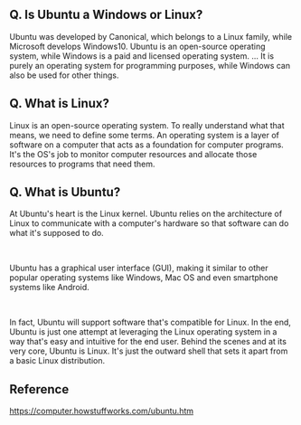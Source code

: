 ## Q. Is Ubuntu a Windows or Linux?
Ubuntu was developed by Canonical, which belongs to a Linux family, while Microsoft develops Windows10. Ubuntu is an open-source operating system, while Windows is a paid and licensed operating system. ... It is purely an operating system for programming purposes, while Windows can also be used for other things.

## Q. What is Linux?
Linux is an open-source operating system. To really understand what that means, we need to define some terms. An operating system is a layer of software on a computer that acts as a foundation for computer programs. It's the OS's job to monitor computer resources and allocate those resources to programs that need them.

## Q. What is Ubuntu?
At Ubuntu's heart is the Linux kernel. Ubuntu relies on the architecture of Linux to communicate with a computer's hardware so that software can do what it's supposed to do.

<br>

Ubuntu has a graphical user interface (GUI), making it similar to other popular operating systems like Windows, Mac OS and even smartphone systems like Android.

<br>

In fact, Ubuntu will support software that's compatible for Linux. In the end, Ubuntu is just one attempt at leveraging the Linux operating system in a way that's easy and intuitive for the end user. Behind the scenes and at its very core, Ubuntu is Linux. It's just the outward shell that sets it apart from a basic Linux distribution.


## Reference
https://computer.howstuffworks.com/ubuntu.htm
